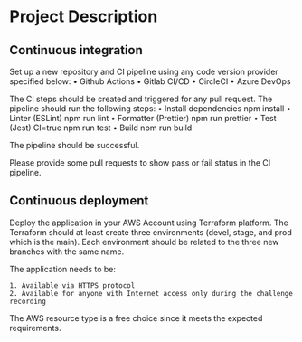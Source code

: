 # Project Description

## Continuous integration
Set up a new repository and CI pipeline using any code version provider specified below:
    • Github Actions
    • Gitlab CI/CD
    • CircleCI
    • Azure DevOps

The CI steps should be created and triggered for any pull request. The pipeline should run the following steps:
    • Install dependencies npm install
    • Linter (ESLint) npm run lint
    • Formatter (Prettier) npm run prettier
    • Test (Jest) CI=true npm run test
    • Build npm run build

The pipeline should be successful.

Please provide some pull requests to show pass or fail status in the CI pipeline.

## Continuous deployment

Deploy the application in your AWS Account using Terraform platform.
The Terraform should at least create three environments (devel, stage, and prod which is the main). Each environment should be related to the three new branches with the same name.

The application needs to be:

    1. Available via HTTPS protocol
    2. Available for anyone with Internet access only during the challenge recording
    
The AWS resource type is a free choice since it meets the expected requirements.
